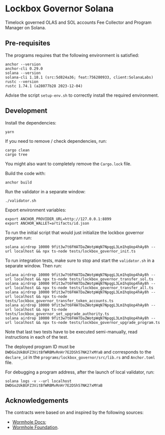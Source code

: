 # Lockbox Governor Solana
Timelock governed OLAS and SOL accounts Fee Collector and Program Manager on Solana.

## Pre-requisites
The programs requires that the following environment is satisfied:
```
anchor --version
anchor-cli 0.29.0
solana --version
solana-cli 1.18.1 (src:5d824a36; feat:756280933, client:SolanaLabs)
rustc --version
rustc 1.74.1 (a28077b28 2023-12-04)
```

Advise the script `setup-env.sh` to correctly install the required environment.

## Development
Install the dependencies:
```
yarn
```

If you need to remove / check dependencies, run:
```
cargo clean
cargo tree
```

You might also want to completely remove the `Cargo.lock` file.

Build the code with:
```
anchor build
```

Run the validator in a separate window:
```
./validator.sh
```

Export environment variables:
```
export ANCHOR_PROVIDER_URL=http://127.0.0.1:8899
export ANCHOR_WALLET=artifacts/id.json
```

To run the initial script that would just initialize the lockbox governor program run:
```
solana airdrop 10000 9fit3w7t6FHATDaZWotpWqN7NpqgL3Lm1hqUop4hAy8h --url localhost && npx ts-node tests/lockbox_governor_init.ts
```

To run integration tests, make sure to stop and start the `validator.sh` in a separate window. Then run:
```
solana airdrop 10000 9fit3w7t6FHATDaZWotpWqN7NpqgL3Lm1hqUop4hAy8h --url localhost && npx ts-node tests/lockbox_governor_transfer_sol.ts
solana airdrop 10000 9fit3w7t6FHATDaZWotpWqN7NpqgL3Lm1hqUop4hAy8h --url localhost && npx ts-node tests/lockbox_governor_transfer_all.ts
solana airdrop 10000 9fit3w7t6FHATDaZWotpWqN7NpqgL3Lm1hqUop4hAy8h --url localhost && npx ts-node tests/lockbox_governor_transfer_token_accounts.ts
solana airdrop 10000 9fit3w7t6FHATDaZWotpWqN7NpqgL3Lm1hqUop4hAy8h --url localhost && npx ts-node tests/lockbox_governor_set_upgrade_authority.ts
solana airdrop 10000 9fit3w7t6FHATDaZWotpWqN7NpqgL3Lm1hqUop4hAy8h --url localhost && npx ts-node tests/lockbox_governor_upgrade_program.ts
```

Note that last two tests have to be executed semi-manually, read instructions in each of the test.

The deployed program ID must be `DWDGo2UkBUFZ3VitBfWRBMvRnHr7E2DSh57NK27xMYaB` and corresponds to the `declare_id`
in the `programs/lockbox_governor/src/lib.rs` and `Anchor.toml` file.

For debugging a program address, after the launch of local validator, run:
```
solana logs -v --url localhost DWDGo2UkBUFZ3VitBfWRBMvRnHr7E2DSh57NK27xMYaB
```

## Acknowledgements
The contracts were based on and inspired by the following sources:
- [Wormhole Docs](https://docs.wormhole.com/);
- [Wormhole Foundation](https://github.com/wormhole-foundation/wormhole-scaffolding).
